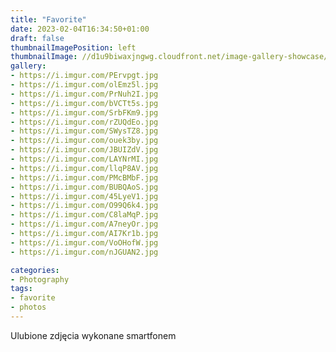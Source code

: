 ```yaml
---
title: "Favorite"
date: 2023-02-04T16:34:50+01:00
draft: false
thumbnailImagePosition: left
thumbnailImage: //d1u9biwaxjngwg.cloudfront.net/image-gallery-showcase/city-140.jpg
gallery:
- https://i.imgur.com/PErvpgt.jpg
- https://i.imgur.com/olEmz5l.jpg
- https://i.imgur.com/PrNuh2I.jpg
- https://i.imgur.com/bVCTt5s.jpg
- https://i.imgur.com/SrbFKm9.jpg
- https://i.imgur.com/rZUQdEo.jpg
- https://i.imgur.com/SWysTZ8.jpg
- https://i.imgur.com/ouek3by.jpg
- https://i.imgur.com/JBUIZdV.jpg
- https://i.imgur.com/LAYNrMI.jpg
- https://i.imgur.com/llqP8AV.jpg
- https://i.imgur.com/PMcBMbF.jpg
- https://i.imgur.com/BUBQAoS.jpg
- https://i.imgur.com/45LyeV1.jpg
- https://i.imgur.com/O99Q6k4.jpg
- https://i.imgur.com/C8laMqP.jpg
- https://i.imgur.com/A7neyOr.jpg
- https://i.imgur.com/AI7Kr1b.jpg
- https://i.imgur.com/VoOHofW.jpg
- https://i.imgur.com/nJGUAN2.jpg

categories:
- Photography
tags:
- favorite
- photos
---
```


Ulubione zdjęcia wykonane smartfonem
<!--more-->